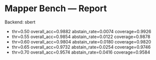 # Mapper Bench — Report

Backend: sbert

- thr=0.50 overall_acc=0.9882 abstain_rate=0.0074 coverage=0.9926
- thr=0.55 overall_acc=0.9854 abstain_rate=0.0122 coverage=0.9878
- thr=0.60 overall_acc=0.9804 abstain_rate=0.0180 coverage=0.9820
- thr=0.65 overall_acc=0.9732 abstain_rate=0.0254 coverage=0.9746
- thr=0.70 overall_acc=0.9574 abstain_rate=0.0416 coverage=0.9584